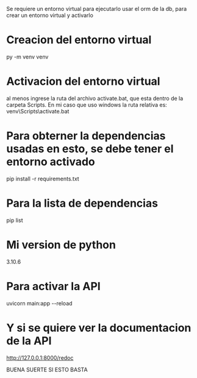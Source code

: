 Se requiere un entorno virtual para ejecutarlo usar el orm de la db, para crear un entorno virtual y activarlo

# Creacion del entorno virtual
py -m venv venv

# Activacion del entorno virtual
al menos ingrese la ruta del archivo activate.bat, que esta dentro de la carpeta Scripts. En mi
caso que uso windows la ruta relativa es:
venv\Scripts\activate.bat

# Para obterner la dependencias usadas en esto, se debe tener el entorno activado
pip install -r requirements.txt

# Para la lista de dependencias
pip list

# Mi version de python 
3.10.6

# Para activar la API
uvicorn main:app --reload

# Y si se quiere ver la documentacion de la API
http://127.0.0.1:8000/redoc

BUENA SUERTE SI ESTO BASTA

